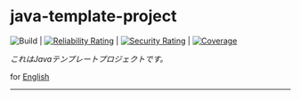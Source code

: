 # java-template-project

![Build](https://github.com/syake-salmon/java-template-project/workflows/Build/badge.svg) | [![Reliability Rating](https://sonarcloud.io/api/project_badges/measure?project=syake-salmon_java-template-project&metric=reliability_rating)](https://sonarcloud.io/dashboard?id=syake-salmon_java-template-project) | [![Security Rating](https://sonarcloud.io/api/project_badges/measure?project=syake-salmon_java-template-project&metric=security_rating)](https://sonarcloud.io/dashboard?id=syake-salmon_java-template-project) | [![Coverage](https://sonarcloud.io/api/project_badges/measure?project=syake-salmon_java-template-project&metric=coverage)](https://sonarcloud.io/dashboard?id=syake-salmon_java-template-project)

*これはJavaテンプレートプロジェクトです。*

for [English](README.md)
<hr />
